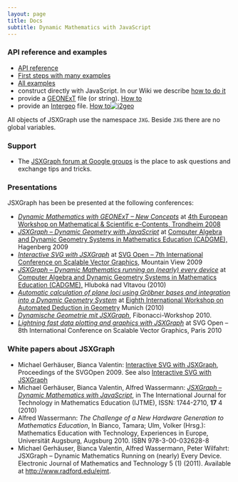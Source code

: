 ```yaml
---
layout: page
title: Docs
subtitle: Dynamic Mathematics with JavaScript
---
```

### API reference and examples

* [API reference](/docs/index.html)
* [First steps with many examples](/wiki/index.php/Documentation)
* [All examples](/wiki/index.php/Category:Examples)
* construct directly with JavaScript. In our Wiki we describe [how to do it](http://jsxgraph.uni-bayreuth.de/wiki/index.php/Documentation)
* provide a <a href="http://geonext.de" target="_blank">GEONExT</a> file (or string). [How to](http://jsxgraph.uni-bayreuth.de/wiki/index.php/Displaying_GEONExT_constructions)
* provide an <a href="http://i2geo.net/" target="_blank">Intergeo</a> file. [How to](http://jsxgraph.uni-bayreuth.de/wiki/index.php/Displaying_Intergeo_constructions)[<img class=" purwwxrngbxponrzdqjs purwwxrngbxponrzdqjs purwwxrngbxponrzdqjs purwwxrngbxponrzdqjs purwwxrngbxponrzdqjs purwwxrngbxponrzdqjs" src="http://geonext.uni-bayreuth.de/uploads/pics/Banner-Button_120x60_v2_0.png" alt="i2geo" />](http://i2geo.net)

All objects of JSXGraph use the namespace `JXG`. Beside `JXG` there are no global variables.

### Support

* The [JSXGraph forum at Google groups](https://groups.google.com/forum/#!forum/jsxgraph) is the place to ask questions and exchange tips and tricks.

### Presentations
JSXGraph has been be presented at the following conferences:

 * <a href="/talks/jsxgraphMathematical_and_Scientific_e-Contents.pdf" target="_blank"><em>Dynamic Mathematics with GEONExT &#8211; New Concepts</em></a> at <a href="http://www.ntnu.no/delta/workshop/" target="_blank">4th European Workshop on Mathematical & Scientific e-Contents, Trondheim 2008</a>
 * <a href="/talks/cadgme09/talk/" target="_blank"><em>JSXGraph &#8211; Dynamic Geometry with JavaScript</em></a> at <a href="http://www.risc.uni-linz.ac.at/about/conferences/cadgme2009/" target="_blank">Computer Algebra and Dynamic Geometry Systems in Mathematics Education (CADGME),</a> Hagenberg 2009
 * <a href="/talks/svgopen09/presentation/index.html" target="_blank"><em>Interactive SVG with JSXGraph</em></a> at <a href="http://www.svgopen.org/2009/" target="_blank">SVG Open &#8211; 7th International Conference on Scalable Vector Graphics</a>, Mountain View 2009
 * <a href="/talks/cadgme10/talk/" target="_blank"><em>JSXGraph &#8211; Dynamic Mathematics running on (nearly) every device</em></a> at <a href="http://home.pf.jcu.cz/~cadgme2010/" target="_blank">Computer Algebra and Dynamic Geometry Systems in Mathematics Education (CADGME),</a> Hluboká nad Vltavou (2010)
 * <a href="/talks/adg10/presentation.pdf" target="_blank"><em>Automatic calculation of plane loci using Gröbner bases and integration into a Dynamic Geometry System</em></a> at <a href="https://lsiit.u-strasbg.fr/adg2010/index.php/Main_Page" target="_blank">Eighth International Workshop on Automated Deduction in Geometry</a> Munich (2010)
 * <a href="/talks/jsxgraphFibonacci.pdf" target="_blank"><em>Dynamische Geometrie mit JSXGraph</em></a>, Fibonacci-Workshop 2010.
 * <a href="http://svgopen.org/2010/presentations/37-Lightning_fast_data_plotting_and_graphics_with_JSXGraph/index.html" target="_blank"><em>Lightning fast data plotting and graphics with JSXGraph</em></a> at SVG Open &#8211; 8th International Conference on Scalable Vector Graphics, Paris 2010

### White papers about JSXGraph

* Michael Gerhäuser, Bianca Valentin: <a href="/talks/svgopen09/jsxgraph.pdf" target="_blank">Interactive SVG with JSXGraph</a>, Proceedings of the SVGOpen 2009. See also [Interactive SVG with JSXGraph](http://svgopen.org/2009/papers/14-Interactive_SVG_with_JSXGraph/)
 * Michael Gerhäuser, Bianca Valentin, Alfred Wassermann: [_JSXGraph – Dynamic Mathematics with JavaScript_](https://www.editlib.org/p/109512/), in The International Journal for Technology in Mathematics Education (IJTME), ISSN: 1744-2710, **17** 4 (2010)
* Alfred Wassermann: _The Challenge of a New Hardware Generation to Mathematics Education_, In Bianco, Tamara; Ulm, Volker (Hrsg.): Mathematics Education with Technology, Experiences in Europe, Universität Augsburg, Augsburg 2010. ISBN 978-3-00-032628-8
* Michael Gerhäuser, Bianca Valentin, Alfred Wassermann, Peter Wilfahrt: JSXGraph &#8211; Dynamic Mathematics Running on (nearly) Every Device. Electronic Journal of Mathematics and Technology 5 (1) (2011). Available at <http://www.radford.edu/ejmt>.
